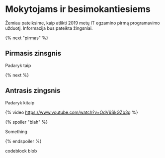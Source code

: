 # Mokytojams ir besimokantiesiems

Žemiau pateiksime, kaip atlikti 2019 metų IT egzamino pirmą programavimo užduotį. Informacija bus pateikta žingsniai.

{% next "pirmas" %}

## Pirmasis zinsgnis

Padaryk taip

{% next %}

## Antrasis zingsnis

Padaryk kitaip

{% video https://www.youtube.com/watch?v=OdV6SkGZb3g %}

{% spoiler "blah" %}

Something

{% endspoiler %}

codeblock
  blob

